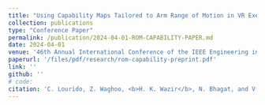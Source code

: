 ```yaml
---
title: "Using Capability Maps Tailored to Arm Range of Motion in VR Exergames for Rehabilitation"
collection: publications
type: "Conference Paper"
permalink: /publication/2024-04-01-ROM-CAPABILITY-PAPER.md
date: 2024-04-01
venue: '46th Annual International Conference of the IEEE Engineering in Medicine & Biology Society (EMBC)'
paperurl: '/files/pdf/research/rom-capability-preprint.pdf'
link: ''
github: ''
# code:
citation: 'C. Lourido, Z. Waghoo, <b>H. K. Wazir</b>, N. Bhagat, and V. Kapila, "Using capability maps tailored to arm range of motion in VR exergames for rehabilitation," <i>in IEEE Engineering in Medicine & Biology Society</i>, 2024, accepted for publication.'
---
```

